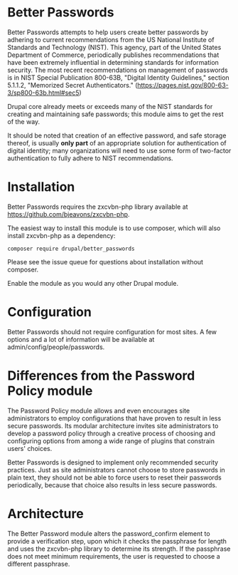 Better Passwords
================

Better Passwords attempts to help users create better passwords by adhering to 
current recommendations from the US National Institute of Standards and 
Technology (NIST). This agency, part of the United States Department of 
Commerce, periodically publishes recommendations that have been extremely 
influential in determining standards for information security. The most recent 
recommendations on management of passwords is in NIST Special Publication 
800-63B, "Digital Identity Guidelines," section 5.1.1.2, "Memorized Secret 
Authenticators." (https://pages.nist.gov/800-63-3/sp800-63b.html#sec5)

Drupal core already meets or exceeds many of the NIST standards for creating 
and maintaining safe passwords; this module aims to get the rest of the way.

It should be noted that creation of an effective password, and safe storage 
thereof, is usually **only part** of an appropriate solution for authentication 
of digital identity; many organizations will need to use some form of two-factor 
authentication to fully adhere to NIST recommendations.

Installation
============

Better Passwords requires the zxcvbn-php library available at 
https://github.com/bjeavons/zxcvbn-php.

The easiest way to install this module is to use composer, which will also 
install zxcvbn-php as a dependency:
  
    composer require drupal/better_passwords

Please see the issue queue for questions about installation without composer.

Enable the module as you would any other Drupal module.

Configuration
=============

Better Passwords should not require configuration for most sites. A few options 
and a lot of information will be available at admin/config/people/passwords.

Differences from the Password Policy module
===========================================

The Password Policy module allows and even encourages site administrators to 
employ configurations that have proven to result in less secure passwords. 
Its modular architecture invites site administrators to develop a password 
policy through a creative process of choosing and configuring options from 
among a wide range of plugins that constrain users' choices.

Better Passwords is designed to implement only recommended security practices. 
Just as site administrators cannot choose to store passwords in plain text, they 
should not be able to force users to reset their passwords periodically, because 
that choice also results in less secure passwords.

Architecture
============

The Better Password module alters the password_confirm element to provide a 
verification step, upon which it checks the passphrase for length and uses the 
zxcvbn-php library to determine its strength. If the passphrase does not meet 
minimum requirements, the user is requested to choose a different passphrase.
